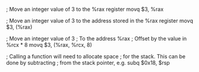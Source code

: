; Move an integer value of 3 to the %rax register
movq $3, %rax

; Move an integer value of 3 to the address stored in the %rax register
movq $3, (%rax)

; Move an integer value of 3
; To the address %rax
; Offset by the value in %rcx * 8
movq $3, (%rax, %rcx, 8)

; Calling a function will need to allocate space
; for the stack. This can be done by subtracting
; from the stack pointer, e.g.
subq  $0x18, $rsp

